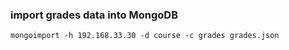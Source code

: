 ### import grades data into MongoDB

    mongoimport -h 192.168.33.30 -d course -c grades grades.json 
    
